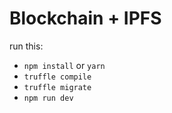 # Blockchain + IPFS
run this:

* `npm install` or `yarn`
* `truffle compile`
* `truffle migrate`
* `npm run dev`
